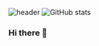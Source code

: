 ![header](https://capsule-render.vercel.app/api?type=waving&color=gradient&height=200&section=footer&text=capsule%20render&fontSize=70)
![GitHub stats](https://github-readme-stats.vercel.app/api?username=iamjaeeuncho&theme=default_repocard&show_icons=true)

### Hi there 👋

<!--
**iamjaeeuncho/iamjaeeuncho** is a ✨ _special_ ✨ repository because its `README.md` (this file) appears on your GitHub profile.

Here are some ideas to get you started:

- 🔭 I’m currently working on ...
- 🌱 I’m currently learning ...
- 👯 I’m looking to collaborate on ...
- 🤔 I’m looking for help with ...
- 💬 Ask me about ...
- 📫 How to reach me: ...
- 😄 Pronouns: ...
- ⚡ Fun fact: ...
-->
